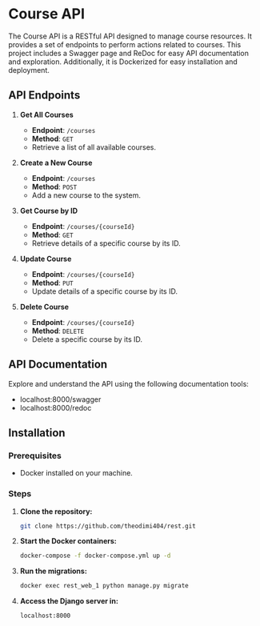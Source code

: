 # Course API

The Course API is a RESTful API designed to manage course resources. It provides a set of endpoints to perform actions related to courses. This project includes a Swagger page and ReDoc for easy API documentation and exploration. Additionally, it is Dockerized for easy installation and deployment.

## API Endpoints

1. **Get All Courses**
   - **Endpoint**: `/courses`
   - **Method**: `GET`
   - Retrieve a list of all available courses.

2. **Create a New Course**
   - **Endpoint**: `/courses`
   - **Method**: `POST`
   - Add a new course to the system.

3. **Get Course by ID**
   - **Endpoint**: `/courses/{courseId}`
   - **Method**: `GET`
   - Retrieve details of a specific course by its ID.

4. **Update Course**
   - **Endpoint**: `/courses/{courseId}`
   - **Method**: `PUT`
   - Update details of a specific course by its ID.

5. **Delete Course**
   - **Endpoint**: `/courses/{courseId}`
   - **Method**: `DELETE`
   - Delete a specific course by its ID.

## API Documentation

Explore and understand the API using the following documentation tools:

- localhost:8000/swagger
- localhost:8000/redoc

## Installation

### Prerequisites

- Docker installed on your machine.

### Steps

1. **Clone the repository:**

   ```bash
   git clone https://github.com/theodimi404/rest.git
   
2. **Start the Docker containers:**

   ```bash
   docker-compose -f docker-compose.yml up -d
   
3. **Run the migrations:**

   ```bash
   docker exec rest_web_1 python manage.py migrate
   
4. **Access the Django server in:**

   ```bash
   localhost:8000